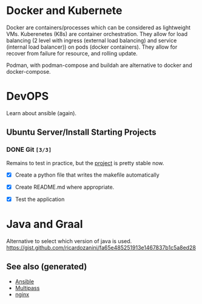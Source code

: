 # Docker and Kubernete

Docker are containers/processes which can be considered as lightweight VMs. Kuberenetes (K8s) are container orchestration. They allow for load balancing (2 level with ingress (external load balancing) and service (internal load balancer)) on pods (docker containers). They allow for recover from failure for resource, and rolling update.

Podman, with podman-compose and buildah are alternative to docker and docker-compose.


# DevOPS

Learn about ansible (again).


## Ubuntu Server/Install Starting Projects


### DONE Git <code>[3/3]</code>

Remains to test in practice, but the [project](https://github.com/davidpham87/new-ubuntu-config) is pretty stable now.

-   [X] Create a python file that writes the makefile automatically
-   [X] Create README.md where appropriate.
-   [X] Test the application


# Java and Graal

Alternative to select which version of java is used. <https://gist.github.com/ricardozanini/fa65e485251913e1467837b1c5a8ed28>


## See also (generated)

-   [Ansible](20200505093245-ansible.md)
-   [Multipass](20200505093126-multipass.md)
-   [nginx](20200505112918-nginx.md)
